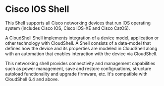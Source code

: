 # Cisco IOS Shell
This Shell supports all Cisco networking devices that run IOS operating system (includes Cisco IOS, Cisco IOS-XE and Cisco CatOS).

A CloudShell Shell implements integration of a device model, application or other technology with CloudShell. A Shell consists of a data-model that defines how the device and its properties are modeled in CloudShell along with an automation that enables interaction with the device via CloudShell.

This networking shell provides connectivity and management capabilities such as power management, save and restore configruations, structure autoload functionality and upgrade firmware, etc. It's compatible with CloudShell 6.4 and above.
